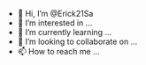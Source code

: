 - 👋 Hi, I’m @Erick21Sa
- 👀 I’m interested in ...
- 🌱 I’m currently learning ...
- 💞️ I’m looking to collaborate on ...
- 📫 How to reach me ...

<!---
Erick21Sa/Erick21Sa is a ✨ special ✨ repository because its `README.md` (this file) appears on your GitHub profile.
You can click the Preview link to take a look at your changes.
--->
